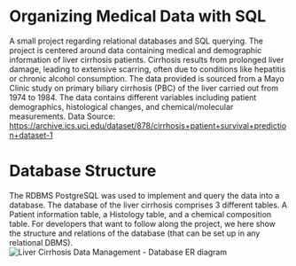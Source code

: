 # Organizing Medical Data with SQL
A small project regarding relational databases and SQL querying.
The project is centered around data containing medical and demographic information of liver cirrhosis patients. Cirrhosis results from prolonged liver damage, leading to extensive scarring, often due to conditions like hepatitis or chronic alcohol consumption. The data provided is sourced from a Mayo Clinic study on primary biliary cirrhosis (PBC) of the liver carried out from 1974 to 1984. The data contains different variables including patient demographics, histological changes, and chemical/molecular measurements.
Data Source: https://archive.ics.uci.edu/dataset/878/cirrhosis+patient+survival+prediction+dataset-1

# Database Structure
The RDBMS PostgreSQL was used to implement and query the data into a database.
The database of the liver cirrhosis comprises 3 different tables. A Patient information table, a Histology table, and a chemical composition table.
For developers that want to follow along the project, we here show the structure and relations of the database (that can be set up in any relational DBMS).
![Liver Cirrhosis Data Management - Database ER diagram](https://github.com/jnsamuelsen/Organizing-Medical-Data-with-SQL/assets/61964348/7da4fbab-3bed-4915-9328-a1d8b6ee9828)
